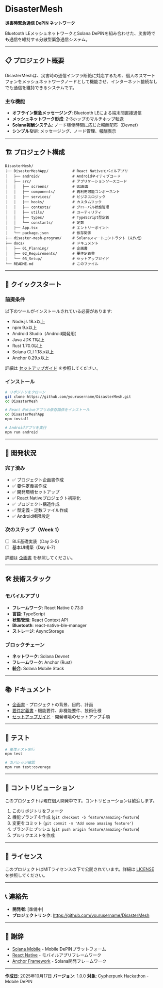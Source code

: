 # DisasterMesh

**災害時緊急通信 DePIN ネットワーク**

Bluetooth LEメッシュネットワークとSolana DePINを組み合わせた、災害時でも通信を維持する分散型緊急通信システム。

---

## 📋 プロジェクト概要

DisasterMeshは、災害時の通信インフラ断絶に対応するため、個人のスマートフォンをメッシュネットワークノードとして機能させ、インターネット接続なしでも通信を維持できるシステムです。

### 主な機能

- **オフライン緊急メッセージング**: Bluetooth LEによる端末間直接通信
- **メッシュネットワーク形成**: 2-3ホップのマルチホップ転送
- **Solana報酬システム**: ノード稼働時間に応じた報酬配布（Devnet）
- **シンプルなUI**: メッセージング、ノード管理、報酬表示

---

## 🏗️ プロジェクト構成

```
DisasterMesh/
├── DisasterMeshApp/           # React Nativeモバイルアプリ
│   ├── android/               # Androidネイティブコード
│   ├── src/                   # アプリケーションソースコード
│   │   ├── screens/           # UI画面
│   │   ├── components/        # 再利用可能コンポーネント
│   │   ├── services/          # ビジネスロジック
│   │   ├── hooks/             # カスタムフック
│   │   ├── contexts/          # グローバル状態管理
│   │   ├── utils/             # ユーティリティ
│   │   ├── types/             # TypeScript型定義
│   │   └── constants/         # 定数
│   ├── App.tsx                # エントリーポイント
│   └── package.json           # 依存関係
├── disaster-mesh-program/     # Solanaスマートコントラクト（未作成）
├── docs/                      # ドキュメント
│   ├── 01_Planning/           # 企画書
│   ├── 02_Requirements/       # 要件定義書
│   └── 03_Setup/              # セットアップガイド
└── README.md                  # このファイル
```

---

## 🚀 クイックスタート

### 前提条件

以下のツールがインストールされている必要があります:

- Node.js 18.x以上
- npm 9.x以上
- Android Studio（Android開発用）
- Java JDK 11以上
- Rust 1.70.0以上
- Solana CLI 1.18.x以上
- Anchor 0.29.x以上

詳細は [セットアップガイド](docs/03_Setup/README.md) を参照してください。

### インストール

```bash
# リポジトリをクローン
git clone https://github.com/yourusername/DisasterMesh.git
cd DisasterMesh

# React Nativeアプリの依存関係をインストール
cd DisasterMeshApp
npm install

# Androidアプリを実行
npm run android
```

---

## 📱 開発状況

### 完了済み

- ✅ プロジェクト企画書作成
- ✅ 要件定義書作成
- ✅ 開発環境セットアップ
- ✅ React Nativeプロジェクト初期化
- ✅ プロジェクト構造作成
- ✅ 型定義・定数ファイル作成
- ✅ Android権限設定

### 次のステップ（Week 1）

- [ ] BLE基礎実装（Day 3-5）
- [ ] 基本UI構築（Day 6-7）

詳細は [企画書](docs/01_Planning/README.md) を参照してください。

---

## 🛠️ 技術スタック

### モバイルアプリ

- **フレームワーク**: React Native 0.73.0
- **言語**: TypeScript
- **状態管理**: React Context API
- **Bluetooth**: react-native-ble-manager
- **ストレージ**: AsyncStorage

### ブロックチェーン

- **ネットワーク**: Solana Devnet
- **フレームワーク**: Anchor (Rust)
- **統合**: Solana Mobile Stack

---

## 📚 ドキュメント

- [企画書](docs/01_Planning/README.md) - プロジェクトの背景、目的、計画
- [要件定義書](docs/02_Requirements/README.md) - 機能要件、非機能要件、技術仕様
- [セットアップガイド](docs/03_Setup/README.md) - 開発環境のセットアップ手順

---

## 🧪 テスト

```bash
# 単体テスト実行
npm test

# カバレッジ確認
npm run test:coverage
```

---

## 🤝 コントリビューション

このプロジェクトは現在個人開発中です。コントリビューションは歓迎します。

1. このリポジトリをフォーク
2. 機能ブランチを作成 (`git checkout -b feature/amazing-feature`)
3. 変更をコミット (`git commit -m 'Add some amazing feature'`)
4. ブランチにプッシュ (`git push origin feature/amazing-feature`)
5. プルリクエストを作成

---

## 📄 ライセンス

このプロジェクトはMITライセンスの下で公開されています。詳細は [LICENSE](LICENSE) を参照してください。

---

## 📞 連絡先

- **開発者**: [準備中]
- **プロジェクトリンク**: https://github.com/yourusername/DisasterMesh

---

## 🙏 謝辞

- [Solana Mobile](https://solanamobile.com/) - Mobile DePINプラットフォーム
- [React Native](https://reactnative.dev/) - モバイルアプリフレームワーク
- [Anchor Framework](https://www.anchor-lang.com/) - Solana開発フレームワーク

---

**作成日**: 2025年10月17日
**バージョン**: 1.0.0
**対象**: Cypherpunk Hackathon - Mobile DePIN
